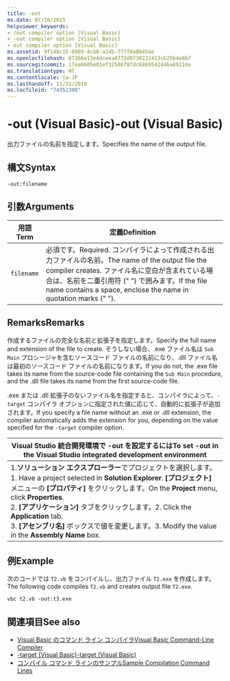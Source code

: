 ```yaml
---
title: -out
ms.date: 07/20/2015
helpviewer_keywords:
- /out compiler option [Visual Basic]
- -out compiler option [Visual Basic]
- out compiler option [Visual Basic]
ms.assetid: 9f148c15-0909-4cb8-a2db-777f8a8b45ae
ms.openlocfilehash: 67366e13e4dceea4772d0730222413cb25b4e8b7
ms.sourcegitcommit: 17ee6605e01ef32506f8fdc686954244ba6911de
ms.translationtype: HT
ms.contentlocale: ja-JP
ms.lasthandoff: 11/22/2019
ms.locfileid: "74352390"
---
```

# <a name="-out-visual-basic"></a><span data-ttu-id="af637-102">-out (Visual Basic)</span><span class="sxs-lookup"><span data-stu-id="af637-102">-out (Visual Basic)</span></span>
<span data-ttu-id="af637-103">出力ファイルの名前を指定します。</span><span class="sxs-lookup"><span data-stu-id="af637-103">Specifies the name of the output file.</span></span>  
  
## <a name="syntax"></a><span data-ttu-id="af637-104">構文</span><span class="sxs-lookup"><span data-stu-id="af637-104">Syntax</span></span>  
  
```console  
-out:filename  
```  
  
## <a name="arguments"></a><span data-ttu-id="af637-105">引数</span><span class="sxs-lookup"><span data-stu-id="af637-105">Arguments</span></span>  
  
|<span data-ttu-id="af637-106">用語</span><span class="sxs-lookup"><span data-stu-id="af637-106">Term</span></span>|<span data-ttu-id="af637-107">定義</span><span class="sxs-lookup"><span data-stu-id="af637-107">Definition</span></span>|  
|---|---|  
|`filename`|<span data-ttu-id="af637-108">必須です。</span><span class="sxs-lookup"><span data-stu-id="af637-108">Required.</span></span> <span data-ttu-id="af637-109">コンパイラによって作成される出力ファイルの名前。</span><span class="sxs-lookup"><span data-stu-id="af637-109">The name of the output file the compiler creates.</span></span> <span data-ttu-id="af637-110">ファイル名に空白が含まれている場合は、名前を二重引用符 (" ") で囲みます。</span><span class="sxs-lookup"><span data-stu-id="af637-110">If the file name contains a space, enclose the name in quotation marks (" ").</span></span>|  
  
## <a name="remarks"></a><span data-ttu-id="af637-111">Remarks</span><span class="sxs-lookup"><span data-stu-id="af637-111">Remarks</span></span>  
 <span data-ttu-id="af637-112">作成するファイルの完全な名前と拡張子を指定します。</span><span class="sxs-lookup"><span data-stu-id="af637-112">Specify the full name and extension of the file to create.</span></span> <span data-ttu-id="af637-113">そうしない場合、.exe ファイル名は `Sub Main` プロシージャを含むソースコード ファイルの名前になり、.dll ファイル名は最初のソースコード ファイルの名前になります。</span><span class="sxs-lookup"><span data-stu-id="af637-113">If you do not, the .exe file takes its name from the source-code file containing the `Sub Main` procedure, and the .dll file takes its name from the first source-code file.</span></span>  
  
 <span data-ttu-id="af637-114">.exe または .dll 拡張子のないファイル名を指定すると、コンパイラによって、`-target` コンパイラ オプションに指定された値に応じて、自動的に拡張子が追加されます。</span><span class="sxs-lookup"><span data-stu-id="af637-114">If you specify a file name without an .exe or .dll extension, the compiler automatically adds the extension for you, depending on the value specified for the `-target` compiler option.</span></span>  
  
|<span data-ttu-id="af637-115">Visual Studio 統合開発環境で -out を設定するには</span><span class="sxs-lookup"><span data-stu-id="af637-115">To set -out in the Visual Studio integrated development environment</span></span>|  
|---|  
|<span data-ttu-id="af637-116">1.**ソリューション エクスプローラー**でプロジェクトを選択します。</span><span class="sxs-lookup"><span data-stu-id="af637-116">1.  Have a project selected in **Solution Explorer**.</span></span> <span data-ttu-id="af637-117">**[プロジェクト]** メニューの **[プロパティ]** をクリックします。</span><span class="sxs-lookup"><span data-stu-id="af637-117">On the **Project** menu, click **Properties**.</span></span> <br /><span data-ttu-id="af637-118">2. **[アプリケーション]** タブをクリックします。</span><span class="sxs-lookup"><span data-stu-id="af637-118">2.  Click the **Application** tab.</span></span><br /><span data-ttu-id="af637-119">3. **[アセンブリ名]** ボックスで値を変更します。</span><span class="sxs-lookup"><span data-stu-id="af637-119">3.  Modify the value in the **Assembly Name** box.</span></span>|  
  
## <a name="example"></a><span data-ttu-id="af637-120">例</span><span class="sxs-lookup"><span data-stu-id="af637-120">Example</span></span>  
 <span data-ttu-id="af637-121">次のコードでは `T2.vb` をコンパイルし、出力ファイル `T2.exe` を作成します。</span><span class="sxs-lookup"><span data-stu-id="af637-121">The following code compiles `T2.vb` and creates output file `T2.exe`.</span></span>  
  
```console
vbc t2.vb -out:t3.exe  
```  
  
## <a name="see-also"></a><span data-ttu-id="af637-122">関連項目</span><span class="sxs-lookup"><span data-stu-id="af637-122">See also</span></span>

- [<span data-ttu-id="af637-123">Visual Basic のコマンド ライン コンパイラ</span><span class="sxs-lookup"><span data-stu-id="af637-123">Visual Basic Command-Line Compiler</span></span>](../../../visual-basic/reference/command-line-compiler/index.md)
- [<span data-ttu-id="af637-124">-target (Visual Basic)</span><span class="sxs-lookup"><span data-stu-id="af637-124">-target (Visual Basic)</span></span>](../../../visual-basic/reference/command-line-compiler/target.md)
- [<span data-ttu-id="af637-125">コンパイル コマンド ラインのサンプル</span><span class="sxs-lookup"><span data-stu-id="af637-125">Sample Compilation Command Lines</span></span>](../../../visual-basic/reference/command-line-compiler/sample-compilation-command-lines.md)
